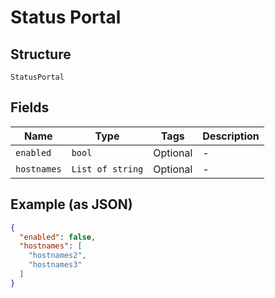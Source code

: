 
# Status Portal

## Structure

`StatusPortal`

## Fields

| Name | Type | Tags | Description |
|  --- | --- | --- | --- |
| `enabled` | `bool` | Optional | - |
| `hostnames` | `List of string` | Optional | - |

## Example (as JSON)

```json
{
  "enabled": false,
  "hostnames": [
    "hostnames2",
    "hostnames3"
  ]
}
```

